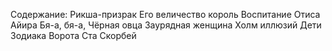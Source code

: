 <!--2017-01-04 13:40:00-->
Содержание:
Рикша-призрак
Его величество король
Воспитание Отиса Айира
Бя-а, бя-а, Чёрная овца
Заурядная женщина
Холм иллюзий
Дети Зодиака
Ворота Ста Скорбей